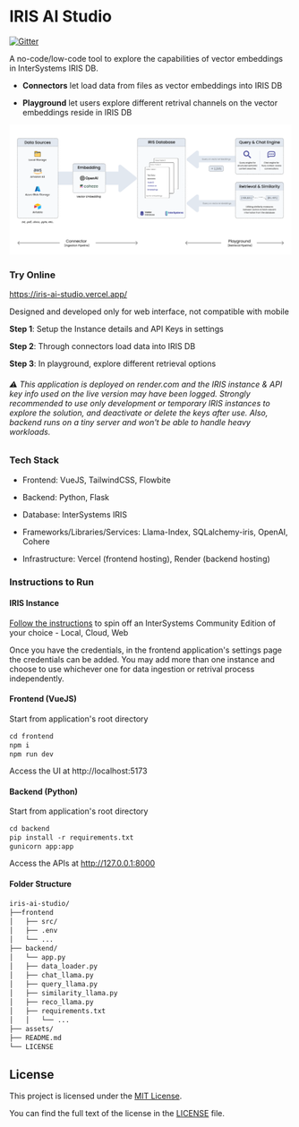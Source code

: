 # IRIS AI Studio

[![Gitter](https://img.shields.io/badge/Available%20on-Intersystems%20Open%20Exchange-00b2a9.svg)](https://openexchange.intersystems.com/package/IRIS-AI-Studio-2)

A no-code/low-code tool to explore the capabilities of vector embeddings in InterSystems IRIS DB. 

- **Connectors** let load data from files as vector embeddings into IRIS DB

- **Playground** let users explore different retrival channels on the vector embeddings reside in IRIS DB

![Process Flow](assets/pipeline.png)

### Try Online
https://iris-ai-studio.vercel.app/

Designed and developed only for web interface, not compatible with mobile

**Step 1**: Setup the Instance details and API Keys in settings

**Step 2**: Through connectors load data into IRIS DB

**Step 3**: In playground, explore different retrieval options

###### ⚠️ This application is deployed on render.com and the IRIS instance & API key info used on the live version may have been logged. Strongly recommended to use only development or temporary IRIS instances to explore the solution, and deactivate or delete the keys after use. Also, backend runs on a tiny server and won't be able to handle heavy workloads.

### Tech Stack

- Frontend: VueJS, TailwindCSS, Flowbite
  
- Backend: Python, Flask
  
- Database: InterSystems IRIS

- Frameworks/Libraries/Services: Llama-Index, SQLalchemy-iris, OpenAI, Cohere
  
- Infrastructure: Vercel (frontend hosting), Render (backend hosting)

### Instructions to Run

#### IRIS Instance

[Follow the instructions](https://docs.intersystems.com/irislatest/csp/docbook/DocBook.UI.Page.cls?KEY=ACLOUD) to spin off an InterSystems Community Edition of your choice - Local, Cloud, Web 

Once you have the credentials, in the frontend application's settings page the credentials can be added. You may add more than one instance and choose to use whichever one for data ingestion or retrival process independently. 

#### Frontend (VueJS)

Start from application's root directory

```
cd frontend
npm i
npm run dev
```

Access the UI at http://localhost:5173

#### Backend (Python)

Start from application's root directory

```
cd backend
pip install -r requirements.txt
gunicorn app:app
```

Access the APIs at http://127.0.0.1:8000

#### Folder Structure

```
iris-ai-studio/
├──frontend                
│   ├── src/
│   ├── .env                 
│   └── ...
├── backend/
│   └── app.py
│   ├── data_loader.py
│   ├── chat_llama.py
│   ├── query_llama.py
│   ├── similarity_llama.py
│   ├── reco_llama.py
│   ├── requirements.txt
│   │   └── ...
├── assets/
├── README.md
└── LICENSE
```

## License

This project is licensed under the [MIT License](LICENSE).

You can find the full text of the license in the [LICENSE](LICENSE) file.


